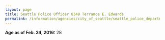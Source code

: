 ```yaml
---
layout: page
title: Seattle Police Officer 8349 Terrance E. Edwards
permalink: /information/agencies/city_of_seattle/seattle_police_department/copbook/8349/
---
```


**Age as of Feb. 24, 2016:** 28

